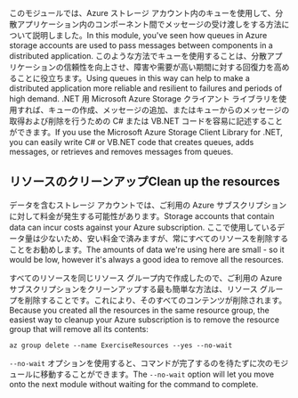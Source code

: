 <span data-ttu-id="27f57-101">このモジュールでは、Azure ストレージ アカウント内のキューを使用して、分散アプリケーション内のコンポーネント間でメッセージの受け渡しをする方法について説明しました。</span><span class="sxs-lookup"><span data-stu-id="27f57-101">In this module, you've seen how queues in Azure storage accounts are used to pass messages between components in a distributed application.</span></span> <span data-ttu-id="27f57-102">このような方法でキューを使用することは、分散アプリケーションの信頼性を向上させ、障害や需要が高い期間に対する回復力を高めることに役立ちます。</span><span class="sxs-lookup"><span data-stu-id="27f57-102">Using queues in this way can help to make a distributed application more reliable and resilient to failures and periods of high demand.</span></span> <span data-ttu-id="27f57-103">.NET 用 Microsoft Azure Storage クライアント ライブラリを使用すれば、キューの作成、メッセージの追加、またはキューからのメッセージの取得および削除を行うための C# または VB.NET コードを容易に記述することができます。</span><span class="sxs-lookup"><span data-stu-id="27f57-103">If you use the Microsoft Azure Storage Client Library for .NET, you can easily write C# or VB.NET code that creates queues, adds messages, or retrieves and removes messages from queues.</span></span>

## <a name="clean-up-the-resources"></a><span data-ttu-id="27f57-104">リソースのクリーンアップ</span><span class="sxs-lookup"><span data-stu-id="27f57-104">Clean up the resources</span></span>

<span data-ttu-id="27f57-105">データを含むストレージ アカウントでは、ご利用の Azure サブスクリプションに対して料金が発生する可能性があります。</span><span class="sxs-lookup"><span data-stu-id="27f57-105">Storage accounts that contain data can incur costs against your Azure subscription.</span></span> <span data-ttu-id="27f57-106">ここで使用しているデータ量は少ないため、安い料金で済みますが、常にすべてのリソースを削除することをお勧めします。</span><span class="sxs-lookup"><span data-stu-id="27f57-106">The amounts of data we're using here are small - so it would be low, however it's always a good idea to remove all the resources.</span></span>

<span data-ttu-id="27f57-107">すべてのリソースを同じリソース グループ内で作成したので、ご利用の Azure サブスクリプションをクリーンアップする最も簡単な方法は、リソース グループを削除することです。これにより、そのすべてのコンテンツが削除されます。</span><span class="sxs-lookup"><span data-stu-id="27f57-107">Because you created all the resources in the same resource group, the easiest way to cleanup your Azure subscription is to remove the resource group that will remove all its contents:</span></span>

```azurecli
az group delete --name ExerciseResources --yes --no-wait
```

<span data-ttu-id="27f57-108">`--no-wait` オプションを使用すると、コマンドが完了するのを待たずに次のモジュールに移動することができます。</span><span class="sxs-lookup"><span data-stu-id="27f57-108">The `--no-wait` option will let you move onto the next module without waiting for the command to complete.</span></span>